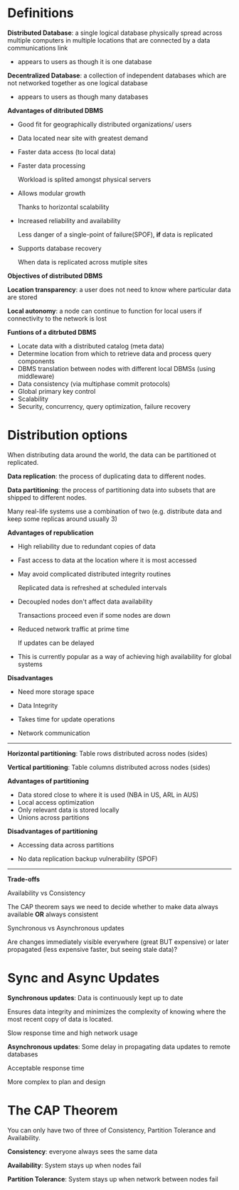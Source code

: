 # Definitions

**Distributed Database**: ﻿﻿a single logical database physically spread across multiple computers in multiple locations that are connected by a data communications link

* appears to users as though it is one database

**Decentralized Database**: a collection of independent databases which are not networked together as one logical database

* appears to users as though many databases

**Advantages of ditributed DBMS**

* Good fit for geographically distributed organizations/ users

* Data located near site with greatest demand

* Faster data access (to local data)

* Faster data processing

  Workload is splited amongst physical servers

* Allows modular growth

  Thanks to horizontal scalability

* Increased reliability and availability

  Less danger of a single-point of failure(SPOF), **if** data is replicated

* Supports database recovery

  When data is replicated across mutiple sites

**Objectives of distributed DBMS**

**Location transparency**: a user does not need to know where particular data are stored

**Local autonomy**: a node can continue to function for local users if connectivity to the network is lost

**Funtions of a ditrbuted DBMS**

* Locate data with a distributed catalog (meta data)
* Determine location from which to retrieve data and process query components
* DBMS translation between nodes with different local DBMSs (using middleware)
* Data consistency (via multiphase commit protocols) 
* Global primary key control 
* Scalability 
* Security, concurrency, query optimization, failure recovery

# Distribution options

When distributing data around the world, the data can be partitioned ot replicated.

**Data replication**: the process of duplicating data to different nodes. 

**Data partitioning**: the process of partitioning data into subsets that are shipped to different nodes. 

Many real-life systems use a combination of two (e.g. distribute data and keep some replicas around usually 3)

**Advantages of republication**

* High reliability due to redundant copies of data 

* Fast access to data at the location where it is most accessed 

* May avoid complicated distributed integrity routines 

  Replicated data is refreshed at scheduled intervals 

* Decoupled nodes don't affect data availability 

  Transactions proceed even if some nodes are down

* Reduced network traffic at prime time

  If updates can be delayed

* This is currently popular as a way of achieving high availability for global systems

**Disadvantages**

* Need more storage space

* Data Integrity

* Takes time for update operations
* Network communication

----

**Horizontal partitioning**: Table rows distributed across nodes (sides) 

**Vertical partitioning**: Table columns distributed across nodes (sides)

**Advantages of partitioning**

* Data stored close to where it is used (NBA in US, ARL in AUS)
* Local access optimization
* Only relevant data is stored locally
* Unions across partitions

**Disadvantages of partitioning** 

* Accessing data across partitions

* No data replication backup vulnerability (SPOF)

----

**Trade-offs**

Availability vs Consistency 

The CAP theorem says we need to decide whether to make data always available **OR** always consistent 

Synchronous vs Asynchronous updates 

Are changes immediately visible everywhere (great BUT expensive) or later propagated (less expensive faster, but seeing stale data)?

# Sync and Async Updates

**Synchronous updates**: Data is continuously kept up to date

Ensures data integrity and minimizes the complexity of knowing where the most recent copy of data is located.

Slow response time and high network usage

**Asynchronous updates**: Some delay in propagating data updates to remote databases

Acceptable response time

More complex to plan and design

# The CAP Theorem

You can only have two of three of Consistency, Partition Tolerance and Availability.

**Consistency**: everyone always sees the same data

**Availability**: System stays up when nodes fail

**Partition Tolerance**: System stays up when network between nodes fail


